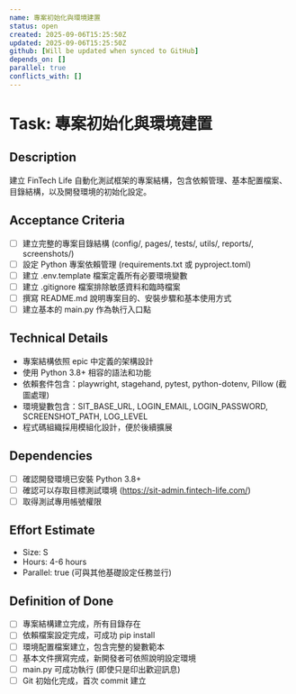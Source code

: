 ```yaml
---
name: 專案初始化與環境建置
status: open
created: 2025-09-06T15:25:50Z
updated: 2025-09-06T15:25:50Z
github: [Will be updated when synced to GitHub]
depends_on: []
parallel: true
conflicts_with: []
---
```


# Task: 專案初始化與環境建置

## Description
建立 FinTech Life 自動化測試框架的專案結構，包含依賴管理、基本配置檔案、目錄結構，以及開發環境的初始化設定。

## Acceptance Criteria
- [ ] 建立完整的專案目錄結構 (config/, pages/, tests/, utils/, reports/, screenshots/)
- [ ] 設定 Python 專案依賴管理 (requirements.txt 或 pyproject.toml)
- [ ] 建立 .env.template 檔案定義所有必要環境變數
- [ ] 建立 .gitignore 檔案排除敏感資料和臨時檔案
- [ ] 撰寫 README.md 說明專案目的、安裝步驟和基本使用方式
- [ ] 建立基本的 main.py 作為執行入口點

## Technical Details
- 專案結構依照 epic 中定義的架構設計
- 使用 Python 3.8+ 相容的語法和功能
- 依賴套件包含：playwright, stagehand, pytest, python-dotenv, Pillow (截圖處理)
- 環境變數包含：SIT_BASE_URL, LOGIN_EMAIL, LOGIN_PASSWORD, SCREENSHOT_PATH, LOG_LEVEL
- 程式碼組織採用模組化設計，便於後續擴展

## Dependencies
- [ ] 確認開發環境已安裝 Python 3.8+
- [ ] 確認可以存取目標測試環境 (https://sit-admin.fintech-life.com/)
- [ ] 取得測試專用帳號權限

## Effort Estimate
- Size: S
- Hours: 4-6 hours
- Parallel: true (可與其他基礎設定任務並行)

## Definition of Done
- [ ] 專案結構建立完成，所有目錄存在
- [ ] 依賴檔案設定完成，可成功 pip install
- [ ] 環境配置檔案建立，包含完整的變數範本
- [ ] 基本文件撰寫完成，新開發者可依照說明設定環境
- [ ] main.py 可成功執行 (即使只是印出歡迎訊息)
- [ ] Git 初始化完成，首次 commit 建立